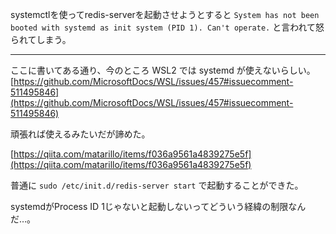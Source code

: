 systemctlを使ってredis-serverを起動させようとすると `System has not been booted with systemd as init system (PID 1). Can't operate.` と言われて怒られてしまう。

---

ここに書いてある通り、今のところ WSL2 では systemd が使えないらしい。
[https://github.com/MicrosoftDocs/WSL/issues/457#issuecomment-511495846](https://github.com/MicrosoftDocs/WSL/issues/457#issuecomment-511495846)

頑張れば使えるみたいだが諦めた。

[https://qiita.com/matarillo/items/f036a9561a4839275e5f](https://qiita.com/matarillo/items/f036a9561a4839275e5f)

普通に `sudo /etc/init.d/redis-server start` で起動することができた。

systemdがProcess ID 1じゃないと起動しないってどういう経緯の制限なんだ…。